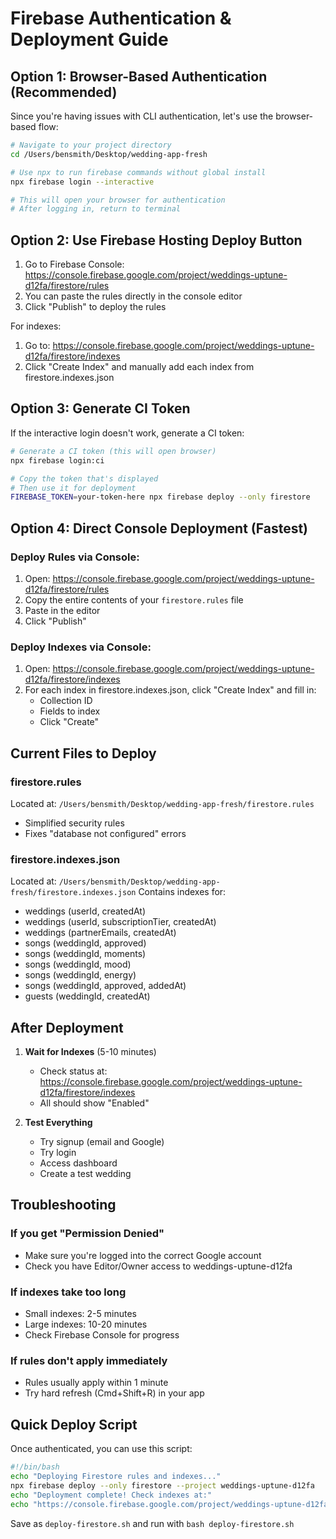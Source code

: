 # Firebase Authentication & Deployment Guide

## Option 1: Browser-Based Authentication (Recommended)

Since you're having issues with CLI authentication, let's use the browser-based flow:

```bash
# Navigate to your project directory
cd /Users/bensmith/Desktop/wedding-app-fresh

# Use npx to run firebase commands without global install
npx firebase login --interactive

# This will open your browser for authentication
# After logging in, return to terminal
```

## Option 2: Use Firebase Hosting Deploy Button

1. Go to Firebase Console: https://console.firebase.google.com/project/weddings-uptune-d12fa/firestore/rules
2. You can paste the rules directly in the console editor
3. Click "Publish" to deploy the rules

For indexes:
1. Go to: https://console.firebase.google.com/project/weddings-uptune-d12fa/firestore/indexes
2. Click "Create Index" and manually add each index from firestore.indexes.json

## Option 3: Generate CI Token

If the interactive login doesn't work, generate a CI token:

```bash
# Generate a CI token (this will open browser)
npx firebase login:ci

# Copy the token that's displayed
# Then use it for deployment
FIREBASE_TOKEN=your-token-here npx firebase deploy --only firestore
```

## Option 4: Direct Console Deployment (Fastest)

### Deploy Rules via Console:
1. Open: https://console.firebase.google.com/project/weddings-uptune-d12fa/firestore/rules
2. Copy the entire contents of your `firestore.rules` file
3. Paste in the editor
4. Click "Publish"

### Deploy Indexes via Console:
1. Open: https://console.firebase.google.com/project/weddings-uptune-d12fa/firestore/indexes
2. For each index in firestore.indexes.json, click "Create Index" and fill in:
   - Collection ID
   - Fields to index
   - Click "Create"

## Current Files to Deploy

### firestore.rules
Located at: `/Users/bensmith/Desktop/wedding-app-fresh/firestore.rules`
- Simplified security rules
- Fixes "database not configured" errors

### firestore.indexes.json
Located at: `/Users/bensmith/Desktop/wedding-app-fresh/firestore.indexes.json`
Contains indexes for:
- weddings (userId, createdAt)
- weddings (userId, subscriptionTier, createdAt)
- weddings (partnerEmails, createdAt)
- songs (weddingId, approved)
- songs (weddingId, moments)
- songs (weddingId, mood)
- songs (weddingId, energy)
- songs (weddingId, approved, addedAt)
- guests (weddingId, createdAt)

## After Deployment

1. **Wait for Indexes** (5-10 minutes)
   - Check status at: https://console.firebase.google.com/project/weddings-uptune-d12fa/firestore/indexes
   - All should show "Enabled"

2. **Test Everything**
   - Try signup (email and Google)
   - Try login
   - Access dashboard
   - Create a test wedding

## Troubleshooting

### If you get "Permission Denied"
- Make sure you're logged into the correct Google account
- Check you have Editor/Owner access to weddings-uptune-d12fa

### If indexes take too long
- Small indexes: 2-5 minutes
- Large indexes: 10-20 minutes
- Check Firebase Console for progress

### If rules don't apply immediately
- Rules usually apply within 1 minute
- Try hard refresh (Cmd+Shift+R) in your app

## Quick Deploy Script

Once authenticated, you can use this script:

```bash
#!/bin/bash
echo "Deploying Firestore rules and indexes..."
npx firebase deploy --only firestore --project weddings-uptune-d12fa
echo "Deployment complete! Check indexes at:"
echo "https://console.firebase.google.com/project/weddings-uptune-d12fa/firestore/indexes"
```

Save as `deploy-firestore.sh` and run with `bash deploy-firestore.sh`